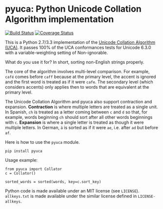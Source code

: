 # pyuca: Python Unicode Collation Algorithm implementation

[![Build Status](https://travis-ci.org/jtauber/pyuca.png?branch=master)](https://travis-ci.org/jtauber/pyuca)
[![Coverage Status](https://coveralls.io/repos/jtauber/pyuca/badge.png?branch=master)](https://coveralls.io/r/jtauber/pyuca?branch=master)

This is a Python 2.7/3.3 implementation of the
[Unicode Collation Algorithm (UCA)](http://unicode.org/reports/tr10/). It
passes 100% of the UCA conformances tests for Unicode 6.3.0 with a
variable-weighting setting of Non-ignorable.

What do you use it for? In short, sorting non-English strings properly.

The core of the algorithm involves multi-level comparison. For example,
``café`` comes before ``caff`` because at the primary level, the accent is
ignored and the first word is treated as if it were ``cafe``. The secondary
level (which considers accents) only applies then to words that are equivalent
at the primary level.

The Unicode Collation Algorithm and pyuca also support contraction and
expansion. **Contraction** is where multiple letters are treated as a single
unit. In Spanish, ``ch`` is treated as a letter coming between ``c`` and ``d``
so that, for example, words beginning ``ch`` should sort after all other words
beginnings with ``c``. **Expansion** is where a single letter is treated as
though it were multiple letters. In German, ``ä`` is sorted as if it were
``ae``, i.e. after ``ad`` but before ``af``.

Here is how to use the ``pyuca`` module.

    pip install pyuca

Usage example:

    from pyuca import Collator
    c = Collator()

    sorted_words = sorted(words, key=c.sort_key)

Python code is made available under an MIT license (see `LICENSE`).
`allkeys.txt` is made available under the similar license defined in
`LICENSE-allkeys`.
